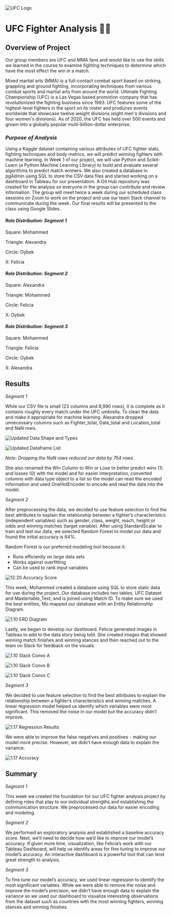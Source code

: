 ![UFC Logo](https://github.com/mhossain615/UFC-/blob/Felicia_Branch/Resources/UFC%20Logo.png)

# **UFC Fighter Analysis** :men_wrestling:

## **Overview of Project**

Our group members are UFC and MMA fans and would like to use the skills we learned in the course to examine fighting techniques to determine which have the most effect the win in a match. 


Mixed martial arts (MMA) is a full-contact combat sport based on striking, grappling and ground fighting, incorporating techniques from various combat sports and martial arts from around the world. Ultimate Fighting Championship (UFC) is a Las Vegas based promotion company that has revolutionized the fighting business since 1993. UFC features some of the highest-level fighters in the sport on its roster and produces events worldwide that showcase twelve weight divisions (eight men's divisions and four women's divisions).  As of 2020, the UFC has held over 500 events and grown into a globally popular multi-billion-dollar enterprise.

### *Purpose of Analysis*

Using a Kaggle dataset containing various attributes of UFC fighter stats, fighting techniques and body metrics, we will predict winning fighters with machine learning. In Week 1 of our project, we will use Python and Scikit-Learn (a Python Machine Learning Library) to build and evaluate several algorithms to predict match winners. 
We also created a database in pgAdmin using SQL to store the CSV data files and started working on a dashboard in Tableau for our presentation. 
A Git Hub repository was created for the analysis so everyone in the group can contribute and review information.  The group will meet twice a week during our scheduled class sessions on Zoom to work on the project and use our team Slack channel to communicate during the week. Our final results will be presented to the class using Google Slides. 

#### *Role Distribution: Segment 1*

Square: Mohammed

Triangle: Alexandra

Circle: Oybek

X: Felicia 

#### *Role Distribution: Segment 2*

Square: Alexandra

Triangle: Mohammed

Circle: Felicia

X: Oybek

#### *Role Distribution: Segment 3*

Square: Mohammed

Triangle: Felicia

Circle: Oybek

X: Alexandra

## **Results**

*Segment 1*

While our CSV file is small (23 columns and 8,990 rows), it is complete as it contains roughly every match under the UFC umbrella.  To clean the data and make it appropriate for machine learning.  Alexandra dropped unnecessary columns such as Fighter_total, Date_total and Location_total and NaN rows.  

![Updated Data Shape and Types](https://github.com/mhossain615/UFC-/blob/Felicia_Branch/Resources/Updated%20Data%20Shape%20and%20Types.png)

![Updated Dataframe List](https://github.com/mhossain615/UFC-/blob/Felicia_Branch/Resources/Updated%20DF%20List.png) 

*Note: Dropping the NaN rows reduced our data by 754 rows.*

She also renamed the Win Column to Win or Lose to better predict wins (1) and losses (0) with the model and for easier interpretation, converted columns with data type object to a list so the model can read the encoded information and used OneHotEncoder to encode and read the data into the model. 

*Segment 2*

After preprocessing the data, we decided to use feature selection to find the best attributes to explain the relationship between a fighter’s characteristics (independent variables) such as gender, class, weight, reach, height or odds and winning matches (target variable).  After using StandardScalar to train and test our data, we selected Random Forest to model our data and found the initial accuracy is 64%.  

Random Forest is our preferred modeling tool because it:
 * Runs efficiently on large data sets
 * Works against overfitting 
 * Can be used to rank input variables 

![12.20 Accuracy Score](https://github.com/mhossain615/UFC-/blob/Felicia_Branch/Resources/12.20%20Accuracy%20Score.png)

This week, Mohammed created a database using SQL to store static data for use during the project.  Our database includes two tables, UFC Dataset and Mastertable_Text, and is joined using Match ID. To make sure we used the best entities, Mo mapped our database with an Entity Relationship Diagram. 

![1.10 ERD Diagram](https://github.com/mhossain615/UFC-/blob/main/Resources/1.10_ERD_Diagram.PNG)

Lastly, we began to develop our dashboard. Felicia generated images in Tableau to add to the data story being told. She created images that showed winning match finishes and winning stances and then reached out to the team on Slack for feedback on the visuals. 

![1.10 Slack Convo A](https://github.com/mhossain615/UFC-/blob/Felicia_Branch/Resources/1.10%20Slack%20Convo%20A.png)

![1.10 Slack Convo B](https://github.com/mhossain615/UFC-/blob/Felicia_Branch/Resources/1.10%20Slack%20Convo%20B.png)

![1.10 Slack Convo C](https://github.com/mhossain615/UFC-/blob/Felicia_Branch/Resources/1.10%20Slack%20Convo%20C.png)

*Segment 3*

We decided to use feature selection to find the best attributes to explain the relationship between a fighter’s characteristics and winning matches. A linear regression model helped us identify which variables were most significant. This removed the noise in our model but the accuracy didn’t improve.

![1.17 Regression Results](https://github.com/mhossain615/UFC-/blob/Felicia_Branch/1.17%20Regression%20Results.png)

We were able to improve the false negatives and positives - making our model more precise. However, we didn’t have enough data to explain the variance.

![1.17 Accuracy](https://github.com/mhossain615/UFC-/blob/Felicia_Branch/1.17%20Accuracy.png)

## **Summary**

*Segment 1*

This week we created the foundation for our UFC fighter analysis project by defining roles that play to our individual strengths and establishing the communication structure. We preprocessed our data for easier encoding and modeling. 

*Segment 2*

We performed an exploratory analysis and established a baseline accuracy score. Next, we’ll need to decide how we’d like to improve our model’s accuracy.  If given more time, visualization, like Felicia’s work with our Tableau Dashboard, will help us identify areas for fine tuning to improve our model’s accuracy.  An interactive dashboard is a powerful tool that can lend great strength to analysis. 

*Segment 3*

To fine tune our model’s accuracy, we used linear regression to identify the most significant variables.  While we were able to remove the noise and improve the model’s precision, we didn’t have enough data to explain the variance so we used our dashboard to visualize interesting observations from the dataset such as countries with the most winning fighters, winning stances and winning finishes.
